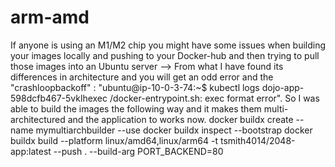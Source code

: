 # arm-amd

If anyone is using an M1/M2 chip you might have some issues when building your images locally and pushing to your Docker-hub and then trying to pull those images into an Ubuntu server --> From what I have found its differences in architecture and you will get an odd error and the "crashloopbackoff" :
"ubuntu@ip-10-0-3-74:~$ kubectl logs dojo-app-598dcfb467-5vklhexec /docker-entrypoint.sh: exec format error".
So I was able to build the images the following way and it makes them multi-architectured and the application to works now.
docker buildx create --name mymultiarchbuilder --use
docker buildx inspect --bootstrap
docker buildx build --platform linux/amd64,linux/arm64 -t tsmith4014/2048-app:latest --push . --build-arg PORT_BACKEND=80
